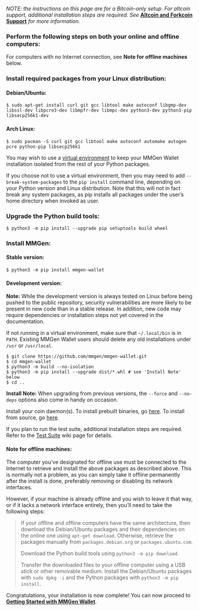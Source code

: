 *NOTE: the instructions on this page are for a Bitcoin-only setup.  For
altcoin support, additional installation steps are required.  See*
[**Altcoin and Forkcoin Support**][af] *for more information.*

### Perform the following steps on both your online and offline computers:

For computers with no Internet connection, see **Note for offline machines** below.

### Install required packages from your Linux distribution:

#### Debian/Ubuntu:

```text
$ sudo apt-get install curl git gcc libtool make autoconf libgmp-dev libssl-dev libpcre3-dev libmpfr-dev libmpc-dev python3-dev python3-pip libsecp256k1-dev
```

#### Arch Linux:

```text
$ sudo pacman -S curl git gcc libtool make autoconf automake autogen pcre python-pip libsecp256k1
```

You may wish to use a [virtual environment][vv] to keep your MMGen Wallet
installation isolated from the rest of your Python packages.

If you choose not to use a virtual environment, then you may need to add
`--break-system-packages` to the `pip install` command line, depending on your
Python version and Linux distribution.  Note that this will not in fact break
any system packages, as pip installs all packages under the user’s home
directory when invoked as user.

### Upgrade the Python build tools:

```text
$ python3 -m pip install --upgrade pip setuptools build wheel
```

### Install MMGen:

#### Stable version:

```text
$ python3 -m pip install mmgen-wallet
```

#### Development version:

**Note:** While the development version is always tested on Linux before being
pushed to the public repository, security vulnerabilities are more likely to be
present in new code than in a stable release.  In addition, new code may require
dependencies or installation steps not yet covered in the documentation.

If not running in a virtual environment, make sure that `~/.local/bin` is in
`PATH`.  Existing MMGen Wallet users should delete any old installations under
`/usr` or `/usr/local`.

```text
$ git clone https://github.com/mmgen/mmgen-wallet.git
$ cd mmgen-wallet
$ python3 -m build --no-isolation
$ python3 -m pip install --upgrade dist/*.whl # see 'Install Note' below
$ cd ..
```

**Install Note:** When upgrading from previous versions, the `--force` and
`--no-deps` options also come in handy on occasion.

Install your coin daemon(s).  To install prebuilt binaries, go [here][01].  To
install from source, go [here][02].

If you plan to run the test suite, additional installation steps are required.
Refer to the [Test Suite][ts] wiki page for details.

#### Note for offline machines:

The computer you’ve designated for offline use must be connected to the
Internet to retrieve and install the above packages as described above.  This
is normally not a problem, as you can simply take it offline permanently after
the install is done, preferably removing or disabling its network interfaces.

However, if your machine is already offline and you wish to leave it that way,
or if it lacks a network interface entirely, then you’ll need to take the
following steps:

> If your offline and offline computers have the same architecture, then
> download the Debian/Ubuntu packages and their dependencies on the online
> one using `apt-get download`.  Otherwise, retrieve the packages manually
> from `packages.debian.org` or `packages.ubuntu.com`.
>
> Download the Python build tools using `python3 -m pip download`.
>
> Transfer the downloaded files to your offline computer using a USB stick or
> other removable medium.  Install the Debian/Ubuntu packages with `sudo dpkg
> -i` and the Python packages with `python3 -m pip install`.

Congratulations, your installation is now complete!  You can now proceed to
[**Getting Started with MMGen Wallet**][gs].

[01]: Install-Bitcoind
[02]: Install-Bitcoind-from-Source-on-Linux
[ts]: Test-Suite
[gs]: Getting-Started-with-MMGen-Wallet
[pi]: https://pypi.org
[af]: Altcoin-and-Forkcoin-Support
[ec]: https://github.com/bitcoin-core/secp256k1.git
[vv]: https://docs.python.org/3/library/venv.html

